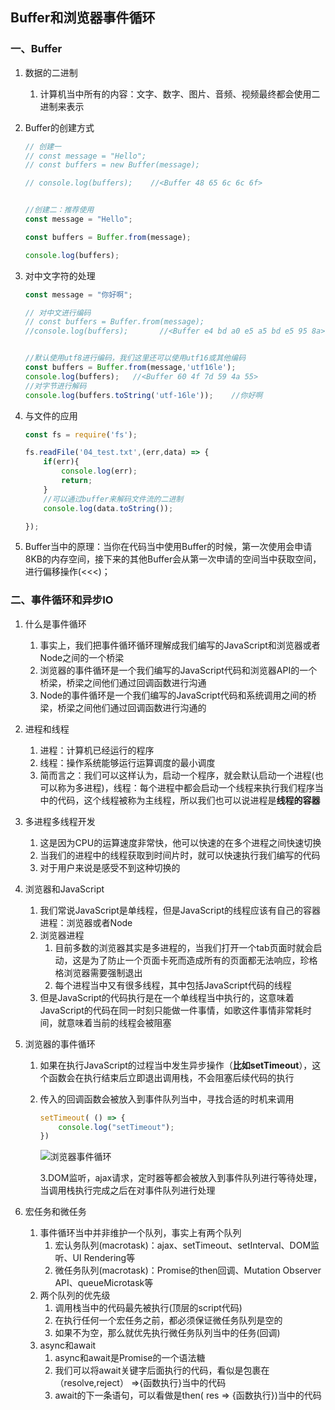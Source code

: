 ## Buffer和浏览器事件循环

### 一、Buffer

1. 数据的二进制
   1. 计算机当中所有的内容：文字、数字、图片、音频、视频最终都会使用二进制来表示
   
2. Buffer的创建方式

   ~~~js
   // 创建一
   // const message = "Hello";
   // const buffers = new Buffer(message);
   
   // console.log(buffers);    //<Buffer 48 65 6c 6c 6f>
   
   
   //创建二：推荐使用
   const message = "Hello";
   
   const buffers = Buffer.from(message);
   
   console.log(buffers);
   ~~~

3. 对中文字符的处理

   ~~~js
   const message = "你好啊";
   
   // 对中文进行编码
   // const buffers = Buffer.from(message);
   //console.log(buffers);       //<Buffer e4 bd a0 e5 a5 bd e5 95 8a>
   
   
   //默认使用utf8进行编码，我们这里还可以使用utf16或其他编码
   const buffers = Buffer.from(message,'utf16le');
   console.log(buffers);   //<Buffer 60 4f 7d 59 4a 55>
   //对字节进行解码 
   console.log(buffers.toString('utf-16le'));    //你好啊
   ~~~

4. 与文件的应用

   ~~~js
   const fs = require('fs');
   
   fs.readFile('04_test.txt',(err,data) => {
       if(err){
           console.log(err);
           return;
       }
       //可以通过buffer来解码文件流的二进制
       console.log(data.toString());
   
   });
   ~~~

5. Buffer当中的原理：当你在代码当中使用Buffer的时候，第一次使用会申请8KB的内存空间，接下来的其他Buffer会从第一次申请的空间当中获取空间，进行偏移操作(<<<)；

### 二、事件循环和异步IO

1. 什么是事件循环

   1. 事实上，我们把事件循环循环理解成我们编写的JavaScript和浏览器或者Node之间的一个桥梁
   2. 浏览器的事件循环是一个我们编写的JavaScript代码和浏览器API的一个桥梁，桥梁之间他们通过回调函数进行沟通
   3. Node的事件循环是一个我们编写的JavaScript代码和系统调用之间的桥梁，桥梁之间他们通过回调函数进行沟通的

2. 进程和线程

   1. 进程：计算机已经运行的程序
   2. 线程：操作系统能够运行运算调度的最小调度
   3. 简而言之：我们可以这样认为，启动一个程序，就会默认启动一个进程(也可以称为多进程)，线程：每个进程中都会启动一个线程来执行我们程序当中的代码，这个线程被称为主线程，所以我们也可以说进程是**线程的容器**

3. 多进程多线程开发

   1. 这是因为CPU的运算速度非常快，他可以快速的在多个进程之间快速切换
   2. 当我们的进程中的线程获取到时间片时，就可以快速执行我们编写的代码
   3. 对于用户来说是感受不到这种切换的

4. 浏览器和JavaScript

   1. 我们常说JavaScript是单线程，但是JavaScript的线程应该有自己的容器进程：浏览器或者Node
   2. 浏览器进程
      1. 目前多数的浏览器其实是多进程的，当我们打开一个tab页面时就会启动，这是为了防止一个页面卡死而造成所有的页面都无法响应，珍格格浏览器需要强制退出
      2. 每个进程当中又有很多线程，其中包括JavaScript代码的线程
   3. 但是JavaScript的代码执行是在一个单线程当中执行的，这意味着JavaScript的代码在同一时刻只能做一件事情，如歌这件事情非常耗时间，就意味着当前的线程会被阻塞

5. 浏览器的事件循环

   1. 如果在执行JavaScript的过程当中发生异步操作（**比如setTimeout**），这个函数会在执行结束后立即退出调用栈，不会阻塞后续代码的执行

   2. 传入的回调函数会被放入到事件队列当中，寻找合适的时机来调用

      ~~~js
      setTimeout( () => {
          console.log("setTimeout");
      })
      ~~~

      ![浏览器事件循环](D:\Code\Node\6.Buffer和浏览器的事件循环\image\浏览器事件循环.png)

      3.DOM监听，ajax请求，定时器等都会被放入到事件队列进行等待处理，当调用栈执行完成之后在对事件队列进行处理

6. 宏任务和微任务

   1. 事件循环当中并非维护一个队列，事实上有两个队列
      1. 宏认务队列(macrotask)：ajax、setTimeout、setInterval、DOM监听、UI Rendering等
      2. 微任务队列(macrotask)：Promise的then回调、Mutation Observer API、queueMicrotask等
   2. 两个队列的优先级
      1. 调用栈当中的代码最先被执行(顶层的script代码)
      2. 在执行任何一个宏任务之前，都必须保证微任务队列是空的
      3. 如果不为空，那么就优先执行微任务队列当中的任务(回调)
   3. async和await
      1. async和await是Promise的一个语法糖
      2. 我们可以将await关键字后面执行的代码，看似是包裹在（resolve,reject） =>{函数执行}当中的代码
      3. await的下一条语句，可以看做是then( res => {函数执行})当中的代码